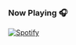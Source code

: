 
### Now Playing 🎧

[![Spotify](https://github-readme-remake.vercel.app/api/spotify)](https://open.spotify.com/user/4lcr83ynummqmwlx85z8lf4xv)

